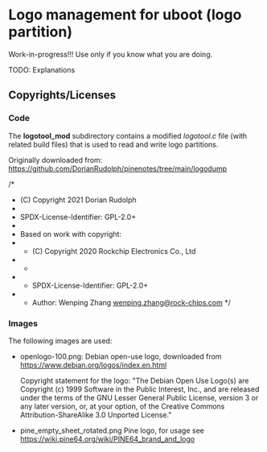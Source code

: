 # Logo management for uboot (logo partition)

Work-in-progress!!! Use only if you know what you are doing.

TODO: Explanations


## Copyrights/Licenses

### Code

The **logotool_mod** subdirectory contains a modified *logotool.c* file (with
related build files) that is used to read and write logo partitions.

Originally downloaded from: https://github.com/DorianRudolph/pinenotes/tree/main/logodump

/*
 * (C) Copyright 2021 Dorian Rudolph
 *
 * SPDX-License-Identifier:     GPL-2.0+
 *
 * Based on work with copyright:
 * * (C) Copyright 2020 Rockchip Electronics Co., Ltd
 * *
 * * SPDX-License-Identifier:     GPL-2.0+
 * * Author: Wenping Zhang <wenping.zhang@rock-chips.com>
 */


### Images

The following images are used:

* openlogo-100.png: Debian open-use logo, downloaded from https://www.debian.org/logos/index.en.html

  Copyright statement for the logo: "The Debian Open Use Logo(s) are Copyright
  (c) 1999 Software in the Public Interest, Inc., and are released under the
  terms of the GNU Lesser General Public License, version 3 or any later
  version, or, at your option, of the Creative Commons Attribution-ShareAlike
  3.0 Unported License."

* pine_empty_sheet_rotated.png Pine logo, for usage see https://wiki.pine64.org/wiki/PINE64_brand_and_logo
